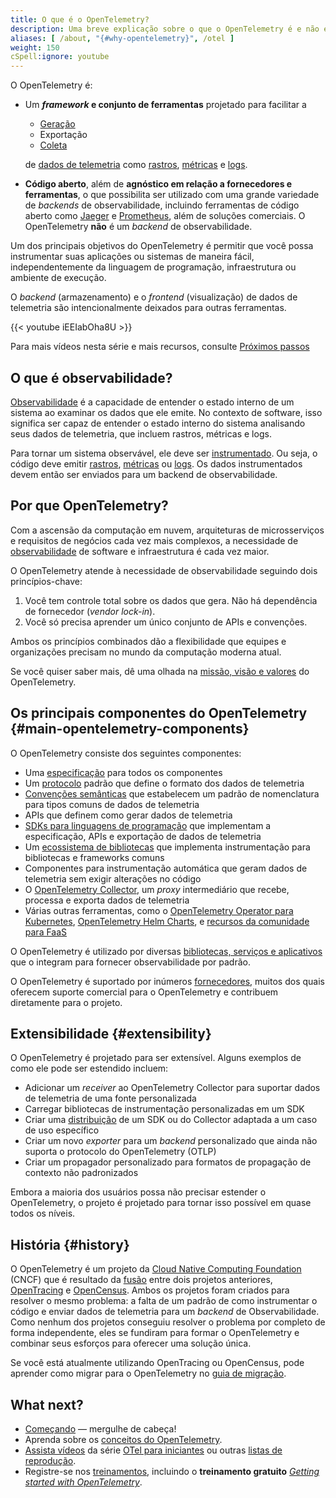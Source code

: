```yaml
---
title: O que é o OpenTelemetry?
description: Uma breve explicação sobre o que o OpenTelemetry é e não é.
aliases: [ /about, "{#why-opentelemetry}", /otel ]
weight: 150
cSpell:ignore: youtube
---
```


O OpenTelemetry é:

- Um **_framework_ e conjunto de ferramentas** projetado para facilitar a

  - [Geração][instr]
  - Exportação
  - [Coleta](../concepts/components/#collector)

  de [dados de telemetria][telemetry data] como [rastros][traces],
  [métricas][metrics] e [logs].

- **Código aberto**, além de **agnóstico em relação a fornecedores e
  ferramentas**, o que possibilita ser utilizado com uma grande variedade de
  _backends_ de observabilidade, incluindo ferramentas de código aberto como
  [Jaeger] e [Prometheus], além de soluções comerciais.
  O OpenTelemetry **não**
  é um _backend_ de observabilidade.

Um dos principais objetivos do OpenTelemetry é permitir que você possa
instrumentar suas aplicações ou sistemas de maneira fácil, independentemente da
linguagem de programação, infraestrutura ou ambiente de execução.

O _backend_ (armazenamento) e o _frontend_ (visualização) de dados de telemetria
são intencionalmente deixados para outras ferramentas.

<div class="td-max-width-on-larger-screens">
{{< youtube iEEIabOha8U >}}
</div>

Para mais vídeos nesta série e mais recursos, consulte
[Próximos passos](#what-next)

## O que é observabilidade?

[Observabilidade][observability] é a capacidade de entender o estado interno de
um sistema ao examinar os dados que ele emite. No contexto de software, isso
significa ser capaz de entender o estado interno do sistema analisando seus
dados de telemetria, que incluem rastros, métricas e logs.

Para tornar um sistema observável, ele deve ser [instrumentado][instr]. Ou seja,
o código deve emitir [rastros][traces], [métricas][metrics] ou [logs]. Os dados
instrumentados devem então ser enviados para um backend de observabilidade.

## Por que OpenTelemetry?

Com a ascensão da computação em nuvem, arquiteturas de microsserviços e
requisitos de negócios cada vez mais complexos, a necessidade de
[observabilidade][observability] de software e infraestrutura é cada vez maior.

O OpenTelemetry atende à necessidade de observabilidade seguindo dois
princípios-chave:

1. Você tem controle total sobre os dados que gera. Não há dependência de
   fornecedor (_vendor lock-in_).
2. Você só precisa aprender um único conjunto de APIs e convenções.

Ambos os princípios combinados dão a flexibilidade que equipes e organizações
precisam no mundo da computação moderna atual.

Se você quiser saber mais, dê uma olhada na
[missão, visão e valores](/community/mission/) do OpenTelemetry.

## Os principais componentes do OpenTelemetry {#main-opentelemetry-components}

O OpenTelemetry consiste dos seguintes componentes:

- Uma [especificação](/docs/specs/otel) para todos os componentes
- Um [protocolo](/docs/specs/otlp/) padrão que define o formato dos dados de
  telemetria
- [Convenções semânticas](/docs/specs/semconv/) que estabelecem um padrão de
  nomenclatura para tipos comuns de dados de telemetria
- APIs que definem como gerar dados de telemetria
- [SDKs para linguagens de programação](../languages) que implementam a
  especificação, APIs e exportação de dados de telemetria
- Um [ecossistema de bibliotecas](/ecosystem/registry) que implementa
  instrumentação para bibliotecas e frameworks comuns
- Componentes para instrumentação automática que geram dados de telemetria sem
  exigir alterações no código
- O [OpenTelemetry Collector](../collector), um _proxy_ intermediário que
  recebe, processa e exporta dados de telemetria
- Várias outras ferramentas, como o
  [OpenTelemetry Operator para Kubernetes](../platforms/kubernetes/operator/),
  [OpenTelemetry Helm Charts](../platforms/kubernetes/helm/), e
  [recursos da comunidade para FaaS](../platforms/faas/)

O OpenTelemetry é utilizado por diversas
[bibliotecas, serviços e aplicativos](/ecosystem/integrations/) que o integram
para fornecer observabilidade por padrão.

O OpenTelemetry é suportado por inúmeros [fornecedores](/ecosystem/vendors/),
muitos dos quais oferecem suporte comercial para o OpenTelemetry e contribuem
diretamente para o projeto.

## Extensibilidade {#extensibility}

O OpenTelemetry é projetado para ser extensível. Alguns exemplos de como ele
pode ser estendido incluem:

- Adicionar um _receiver_ ao OpenTelemetry Collector para suportar dados de
  telemetria de uma fonte personalizada
- Carregar bibliotecas de instrumentação personalizadas em um SDK
- Criar uma [distribuição](../concepts/distributions/) de um SDK ou do Collector
  adaptada a um caso de uso específico
- Criar um novo _exporter_ para um _backend_ personalizado que ainda não suporta
  o protocolo do OpenTelemetry (OTLP)
- Criar um propagador personalizado para formatos de propagação de contexto não
  padronizados

Embora a maioria dos usuários possa não precisar estender o OpenTelemetry, o
projeto é projetado para tornar isso possível em quase todos os níveis.

## História {#history}

O OpenTelemetry é um projeto da [Cloud Native Computing Foundation][] (CNCF) que
é resultado da [fusão][merger] entre dois projetos anteriores,
[OpenTracing](https://opentracing.io) e [OpenCensus](https://opencensus.io).
Ambos os projetos foram criados para resolver o mesmo problema: a falta de um
padrão de como instrumentar o código e enviar dados de telemetria para um
_backend_ de Observabilidade. Como nenhum dos projetos conseguiu resolver o
problema por completo de forma independente, eles se fundiram para formar o
OpenTelemetry e combinar seus esforços para oferecer uma solução única.

Se você está atualmente utilizando OpenTracing ou OpenCensus, pode aprender como
migrar para o OpenTelemetry no [guia de migração](../migration/).

[merger]: https://www.cncf.io/blog/2019/05/21/a-brief-history-of-opentelemetry-so-far/

## What next?

- [Começando](../getting-started/) &mdash; mergulhe de cabeça!
- Aprenda sobre os [conceitos do OpenTelemetry](../concepts/).
- [Assista vídeos][Watch videos] da série [OTel para
  iniciantes][OTel for beginners] ou outras [listas de reprodução][playlists].
- Registre-se nos [treinamentos](/training), incluindo o **treinamento
  gratuito** _[Getting started with OpenTelemetry](/training/#courses)_.

[Cloud Native Computing Foundation]: https://www.cncf.io
[instr]: ../concepts/instrumentation
[Jaeger]: https://www.jaegertracing.io/
[logs]: ../concepts/signals/logs/
[metrics]: ../concepts/signals/metrics/
[observability]: ../concepts/observability-primer/#what-is-observability
[OTel for beginners]: https://www.youtube.com/playlist?list=PLVYDBkQ1TdyyWjeWJSjXYUaJFVhplRtvN
[playlists]: https://www.youtube.com/@otel-official/playlists
[Prometheus]: https://prometheus.io/
[telemetry data]: ../concepts/signals/
[traces]: ../concepts/signals/traces/
[Watch videos]: https://www.youtube.com/@otel-official

